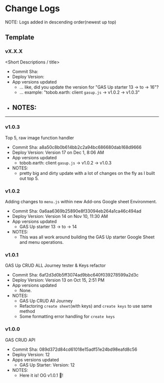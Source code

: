 # Change Logs
NOTE: Logs added in descending order(newest up top)

## Template
### vX.X.X
<Short Descriptions / title>
- Commit Sha:
- Deploy Version:
- App versions updated
  - ... like, did you update the version for "GAS Up starter 13 -> to -> 16"?
  - ... example: "tobob.earth: client `gasup.js` -> v1.0.2 -> v1.0.3"
- NOTES:
  -

----
### v1.0.3
Top 5, raw image function handler
- Commit Sha: a8a50c8b0b614bb2c2a94bc686680dab168d9666
- Deploy Version: Version 17 on Dec 1, 8:06 AM
- App versions updated
  - tobob.earth: client `gasup.js` -> v1.0.2 -> v1.0.3
- NOTES:
  - pretty big and dirty update with a lot of changes on the fly as I built out top 5.


### v1.0.2
Adding changes to `menu.js` within new Add-ons Google sheet Environment.
- Commit Sha: 0a6aa6369b25890e8f33094eb264a1ca46c494ad
- Deploy Version: Version 14 on Nov 10, 11:30 AM
- App versions updated
  - GAS Up starter 13 -> to -> 14
- NOTES:
  - This was all work around building the GAS Up starter Google Sheet and menu operations.

### v1.0.1
GAS Up CRUD ALL Journey tester & Keys refactor
- Commit Sha: 6af2d3d0b5ff3074ad9bbc640f039278599a2d3c
- Deploy Version: Version 13 on Oct 15, 2:51 PM
- App versions updated
  - None.
- NOTES:
  - GAS Up CRUD All Journey
  - Refactoring `create sheet`(with keys) and `create keys` to use same method
  - Some formatting error handling for `create keys`

### v1.0.0
GAS CRUD API
- Commit Sha: 089d372d84cd61018e15adf51e24bd98eafd8c56
- Deploy Version: 12
- Apps versions updated
  - GAS Up Starter: Version: 12
- NOTES:
  - Here it is! OG v1.0.1 🍾!
